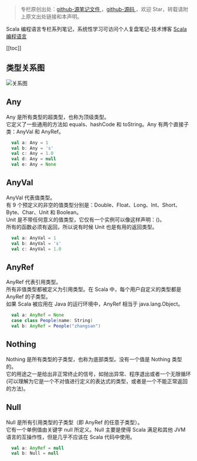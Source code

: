 > 专栏原创出处：[github-源笔记文件 ](https://github.com/GourdErwa/review-notes/tree/master/language/scala-basis) ，[github-源码 ](https://github.com/GourdErwa/scala-advanced/tree/master/scala-base/src/main/scala/com/gourd/scala/base/)，欢迎 Star，转载请附上原文出处链接和本声明。

Scala 编程语言专栏系列笔记，系统性学习可访问个人复盘笔记-技术博客 [Scala 编程语言 ](https://review-notes.top/language/scala-basis/)

[[toc]]  
## 类型关系图
![关系图 ](https://blog-review-notes.oss-cn-beijing.aliyuncs.com/language/scala-basis/_images/数据类型关系图.png)
## Any
Any 是所有类型的超类型，也称为顶级类型。  
它定义了一些通用的方法如 equals、hashCode 和 toString。Any 有两个直接子类：AnyVal 和 AnyRef。
```scala
  val a: Any = 1
  val b: Any = 's'
  val c: Any = 1.0
  val d: Any = null
  val e: Any = None
```
## AnyVal
AnyVal 代表值类型。  
有 9 个预定义的非空的值类型分别是：Double、Float、Long、Int、Short、Byte、Char、Unit 和 Boolean。  
Unit 是不带任何意义的值类型，它仅有一个实例可以像这样声明：()。  
所有的函数必须有返回，所以说有时候 Unit 也是有用的返回类型。  
```scala
  val a: AnyVal = 1
  val b: AnyVal = 's'
  val c: AnyVal = 1.0
```
## AnyRef
AnyRef 代表引用类型。  
所有非值类型都被定义为引用类型。在 Scala 中，每个用户自定义的类型都是 AnyRef 的子类型。  
如果 Scala 被应用在 Java 的运行环境中，AnyRef 相当于 java.lang.Object。
```scala
  val a: AnyRef = None
  case class People(name: String)
  val b: AnyRef = People("zhangsan")
```
## Nothing
Nothing 是所有类型的子类型，也称为底部类型。没有一个值是 Nothing 类型的。  
它的用途之一是给出非正常终止的信号，如抛出异常、程序退出或者一个无限循环
(可以理解为它是一个不对值进行定义的表达式的类型，或者是一个不能正常返回的方法)。
## Null
Null 是所有引用类型的子类型（即 AnyRef 的任意子类型）。  
它有一个单例值由关键字 null 所定义。Null 主要是使得 Scala 满足和其他 JVM 语言的互操作性，但是几乎不应该在 Scala 代码中使用。
```scala
  val a: AnyRef = null
  val b: Null = null
```